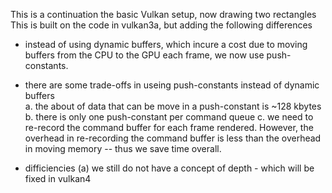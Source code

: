 This is a continuation the basic Vulkan setup, now drawing two rectangles
This is built on the code in vulkan3a, but adding the following differences 
   - instead of using dynamic buffers, which incure a cost due to moving buffers 
     from the CPU to the GPU each frame, we now use push-constants.
   - there are some trade-offs in useing push-constants instead of dynamic buffers  
     a. the about of data that can be move in a push-constant is ~128 kbytes
	 b. there is only one push-constant per command queue
	 c. we need to re-record the command buffer for each frame rendered.  However, 
	    the overhead in re-recording the command buffer is less than the overhead in
		moving memory -- thus we save time overall.

- difficiencies
  (a) we still do not have a concept of depth - which will be fixed in vulkan4
